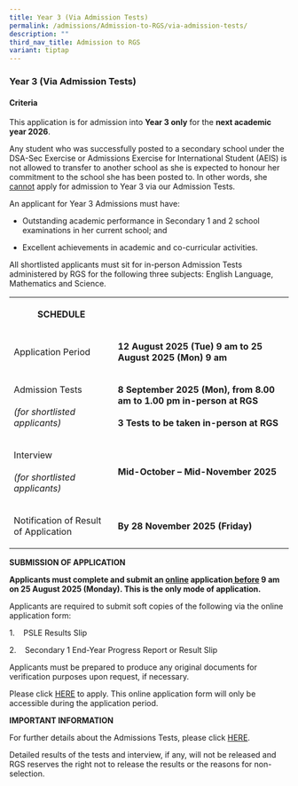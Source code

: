 ```yaml
---
title: Year 3 (Via Admission Tests)
permalink: /admissions/Admission-to-RGS/via-admission-tests/
description: ""
third_nav_title: Admission to RGS
variant: tiptap
---
```

<h3><strong>Year 3 (Via Admission Tests)</strong></h3>
<h4><strong>Criteria</strong></h4>
<p>This application is for admission into <strong>Year 3 only</strong> for
the <strong>next academic year 2026</strong>.</p>
<p>Any student who was successfully posted to a secondary school under the
DSA-Sec Exercise or Admissions Exercise for International Student (AEIS)
is not allowed to transfer to another school as she is expected to honour
her commitment to the school she has been posted to. In other words, she <u>cannot</u> apply
for admission to Year 3 via our Admission Tests.</p>
<p>An applicant for Year 3 Admissions must have:</p>
<ul data-tight="true" class="tight">
<li>
<p>Outstanding academic performance in Secondary 1 and 2 school examinations
in her current school; and</p>
</li>
<li>
<p>Excellent achievements in academic and co-curricular activities.&nbsp;</p>
</li>
</ul>
<p>All shortlisted applicants must sit for in-person Admission Tests administered
by RGS for the following three subjects: English Language, Mathematics
and Science.</p>
<table style="minWidth: 50px">
<colgroup>
<col>
<col>
</colgroup>
<tbody>
<tr>
<th rowspan="1" colspan="1">
<p><strong>SCHEDULE</strong>
</p>
</th>
<th rowspan="1" colspan="1">
<p></p>
</th>
</tr>
<tr>
<td rowspan="1" colspan="1">
<p>Application Period</p>
</td>
<td rowspan="1" colspan="1">
<p><strong>12 August 2025 (Tue) 9 am to 25 August 2025 (Mon) 9 am</strong>
</p>
</td>
</tr>
<tr>
<td rowspan="1" colspan="1">
<p>Admission Tests
<br>
<br><em>(for shortlisted applicants)</em>
</p>
</td>
<td rowspan="1" colspan="1">
<p><strong>8 September 2025 (Mon), from 8.00 am to 1.00 pm in-person at RGS</strong> 
<br>
<br><strong>3 Tests to be taken in-person at RGS</strong>
</p>
</td>
</tr>
<tr>
<td rowspan="1" colspan="1">
<p>Interview
<br>
<br><em>(for shortlisted applicants)</em>
</p>
</td>
<td rowspan="1" colspan="1">
<p><strong>Mid-October – Mid-November 2025</strong>
</p>
</td>
</tr>
<tr>
<td rowspan="1" colspan="1">
<p>Notification of Result of Application</p>
</td>
<td rowspan="1" colspan="1">
<p><strong>By 28 November 2025 (Friday)</strong>
</p>
</td>
</tr>
</tbody>
</table>
<p><strong>SUBMISSION OF APPLICATION</strong>
</p>
<p><strong>Applicants must complete and submit an <u>online</u> application<u> before</u> 9 am on 25 August 2025 (Monday). This is the only mode of application.</strong>
</p>
<p>Applicants are required to submit soft copies of the following via the
online application form:</p>
<p>1.&nbsp;&nbsp;&nbsp; PSLE Results Slip</p>
<p>2.&nbsp;&nbsp;&nbsp; Secondary 1 End-Year Progress Report or Result Slip</p>
<p>Applicants must be prepared to produce any original documents for verification
purposes upon request, if necessary.</p>
<p>Please click <a href="https://form.gov.sg/67d1322814ef0505bb1c5c23" rel="noopener noreferrer nofollow" target="_blank">HERE</a> to
apply. This online application form will only be accessible during the
application period.</p>
<p><strong>IMPORTANT INFORMATION</strong>
</p>
<p>For further details about the Admissions Tests, please click <a href="/files/2025_Webpages_RGS_Y3_Admissions_Info_Tests_ENT__FINAL_250325_.pdf" rel="noopener noreferrer nofollow" target="_blank">HERE</a>.</p>
<p>Detailed results of the tests and interview, if any, will not be released
and RGS reserves the right not to release the results or the reasons for
non-selection.</p>
